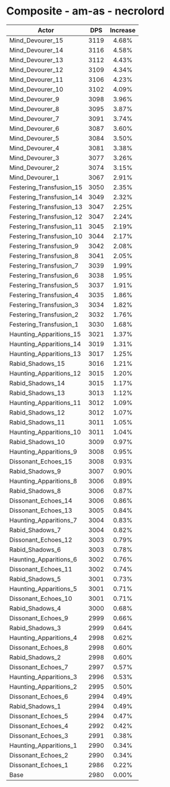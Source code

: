 # Composite - am-as - necrolord
| Actor | DPS | Increase |
|---|:---:|:---:|
|Mind_Devourer_15|3119|4.68%|
|Mind_Devourer_14|3116|4.58%|
|Mind_Devourer_13|3112|4.43%|
|Mind_Devourer_12|3109|4.34%|
|Mind_Devourer_11|3106|4.23%|
|Mind_Devourer_10|3102|4.09%|
|Mind_Devourer_9|3098|3.96%|
|Mind_Devourer_8|3095|3.87%|
|Mind_Devourer_7|3091|3.74%|
|Mind_Devourer_6|3087|3.60%|
|Mind_Devourer_5|3084|3.50%|
|Mind_Devourer_4|3081|3.38%|
|Mind_Devourer_3|3077|3.26%|
|Mind_Devourer_2|3074|3.15%|
|Mind_Devourer_1|3067|2.91%|
|Festering_Transfusion_15|3050|2.35%|
|Festering_Transfusion_14|3049|2.32%|
|Festering_Transfusion_13|3047|2.25%|
|Festering_Transfusion_12|3047|2.24%|
|Festering_Transfusion_11|3045|2.19%|
|Festering_Transfusion_10|3044|2.17%|
|Festering_Transfusion_9|3042|2.08%|
|Festering_Transfusion_8|3041|2.05%|
|Festering_Transfusion_7|3039|1.99%|
|Festering_Transfusion_6|3038|1.95%|
|Festering_Transfusion_5|3037|1.91%|
|Festering_Transfusion_4|3035|1.86%|
|Festering_Transfusion_3|3034|1.82%|
|Festering_Transfusion_2|3032|1.76%|
|Festering_Transfusion_1|3030|1.68%|
|Haunting_Apparitions_15|3021|1.37%|
|Haunting_Apparitions_14|3019|1.31%|
|Haunting_Apparitions_13|3017|1.25%|
|Rabid_Shadows_15|3016|1.21%|
|Haunting_Apparitions_12|3015|1.20%|
|Rabid_Shadows_14|3015|1.17%|
|Rabid_Shadows_13|3013|1.12%|
|Haunting_Apparitions_11|3012|1.09%|
|Rabid_Shadows_12|3012|1.07%|
|Rabid_Shadows_11|3011|1.05%|
|Haunting_Apparitions_10|3011|1.04%|
|Rabid_Shadows_10|3009|0.97%|
|Haunting_Apparitions_9|3008|0.95%|
|Dissonant_Echoes_15|3008|0.93%|
|Rabid_Shadows_9|3007|0.90%|
|Haunting_Apparitions_8|3006|0.89%|
|Rabid_Shadows_8|3006|0.87%|
|Dissonant_Echoes_14|3006|0.86%|
|Dissonant_Echoes_13|3005|0.84%|
|Haunting_Apparitions_7|3004|0.83%|
|Rabid_Shadows_7|3004|0.82%|
|Dissonant_Echoes_12|3003|0.79%|
|Rabid_Shadows_6|3003|0.78%|
|Haunting_Apparitions_6|3002|0.76%|
|Dissonant_Echoes_11|3002|0.74%|
|Rabid_Shadows_5|3001|0.73%|
|Haunting_Apparitions_5|3001|0.71%|
|Dissonant_Echoes_10|3001|0.71%|
|Rabid_Shadows_4|3000|0.68%|
|Dissonant_Echoes_9|2999|0.66%|
|Rabid_Shadows_3|2999|0.64%|
|Haunting_Apparitions_4|2998|0.62%|
|Dissonant_Echoes_8|2998|0.60%|
|Rabid_Shadows_2|2998|0.60%|
|Dissonant_Echoes_7|2997|0.57%|
|Haunting_Apparitions_3|2996|0.53%|
|Haunting_Apparitions_2|2995|0.50%|
|Dissonant_Echoes_6|2994|0.49%|
|Rabid_Shadows_1|2994|0.49%|
|Dissonant_Echoes_5|2994|0.47%|
|Dissonant_Echoes_4|2992|0.42%|
|Dissonant_Echoes_3|2991|0.38%|
|Haunting_Apparitions_1|2990|0.34%|
|Dissonant_Echoes_2|2990|0.34%|
|Dissonant_Echoes_1|2986|0.22%|
|Base|2980|0.00%|
